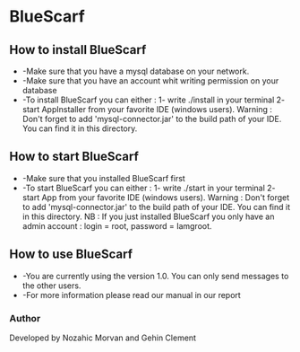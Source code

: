 # **BlueScarf**

## **How to install BlueScarf**

* -Make sure that you have a mysql database on your network.
* -Make sure that you have an account whit writing permission on your database
* -To install BlueScarf you can either : 1- write ./install in your terminal
                                       2- start AppInstaller from your favorite IDE (windows users). Warning : Don't forget to add 'mysql-connector.jar' to the build path of your IDE. You can find it in this directory.

## **How to start BlueScarf**

* -Make sure that you installed BlueScarf first
* -To start BlueScarf you can either : 1- write ./start in your terminal
                                     2- start App from your favorite IDE (windows users). Warning : Don't forget to add 'mysql-connector.jar' to the build path of your IDE. You can find it in this directory.
NB : If you just installed BlueScarf you only have an admin account : login = root, password = Iamgroot.

## **How to use BlueScarf**

* -You are currently using the version 1.0. You can only send messages to the other users.
* -For more information please read our manual in our report

### Author

Developed by Nozahic Morvan and Gehin Clement
